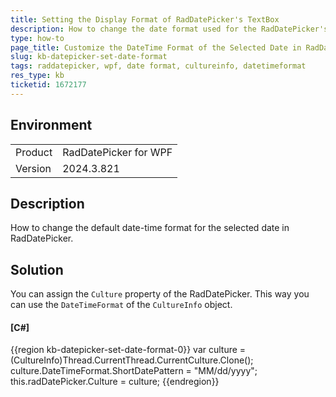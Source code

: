 ```yaml
---
title: Setting the Display Format of RadDatePicker's TextBox
description: How to change the date format used for the RadDatePicker's selected date.
type: how-to
page_title: Customize the DateTime Format of the Selected Date in RadDatePicker 
slug: kb-datepicker-set-date-format
tags: raddatepicker, wpf, date format, cultureinfo, datetimeformat
res_type: kb
ticketid: 1672177
---
```


## Environment

<table>
<tbody>
<tr>
<td>Product</td>
<td>RadDatePicker for WPF</td>
</tr>
<tr>
<td>Version</td>
<td>2024.3.821</td>
</tr>
</tbody>
</table>

## Description

How to change the default date-time format for the selected date in RadDatePicker.

## Solution

You can assign the `Culture` property of the RadDatePicker. This way you can use the `DateTimeFormat` of the `CultureInfo` object.

#### __[C#]__
{{region kb-datepicker-set-date-format-0}}
    var culture = (CultureInfo)Thread.CurrentThread.CurrentCulture.Clone();
    culture.DateTimeFormat.ShortDatePattern = "MM/dd/yyyy";
    this.radDatePicker.Culture = culture;
{{endregion}}

